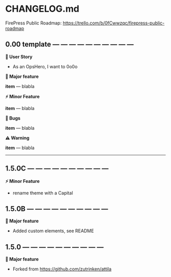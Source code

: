 # CHANGELOG.md

FirePress Public Roadmap:
https://trello.com/b/0fCwwzqc/firepress-public-roadmap


## 0.00 template — — — — — — — — — —

**🎨 User Story**
- As an OpsHero, I want to 0o0o

**🚀 Major feature**

**item** — blabla

**⚡️ Minor Feature**

**item** — blabla

**🐛 Bugs**

**item** — blabla

**⚠️ Warning**

**item** — blabla

---

## 1.5.0C — — — — — — — — — —

**⚡️ Minor Feature**

- rename theme with a Capital

## 1.5.0B — — — — — — — — — —

**🚀 Major feature**

- Added custom elements, see README

## 1.5.0 — — — — — — — — — —
  
**🚀 Major feature**

- Forked from https://github.com/zutrinken/attila



